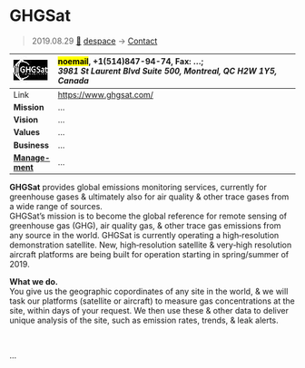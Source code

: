 # GHGSat
> 2019.08.29 [🚀](../index/index.md) [despace](index.md) → [Contact](contact.md)

|[![](f/con/g/ghgsat_logo1_thumb.jpg)](f/con/g/ghgsat_logo1.png)|<mark>noemail</mark>, +1(514)847-94-74, Fax: …;<br> *3981 St Laurent Blvd Suite 500, Montreal, QC H2W 1Y5, Canada*|
|:--|:--|
|Link|<https://www.ghgsat.com/>|
|**Mission**|…|
|**Vision**|…|
|**Values**|…|
|**Business**|…|
|**[Manage-<br>ment](mgmt.md)**|…|

**GHGSat** provides global emissions monitoring services, currently for greenhouse gases & ultimately also for air quality & other trace gases from a wide range of sources.  
GHGSat’s mission is to become the global reference for remote sensing of greenhouse gas (GHG), air quality gas, & other trace gas emissions from any source in the world. GHGSat is currently operating a high‑resolution demonstration satellite. New, high‑resolution satellite & very‑high resolution aircraft platforms are being built for operation starting in spring/summer of 2019.

**What we do.**  
You give us the geographic copordinates of any site in the world, & we will task our platforms (satellite or aircraft) to measure gas concentrations at the site, within days of your request. We then use these & other data to deliver unique analysis of the site, such as emission rates, trends, & leak alerts.


<p style="page-break-after:always"> </p>

…

